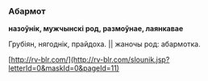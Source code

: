 ### Абармот
**назоўнік, мужчынскі род, размоўнае, лаянкавае**

Грубіян, нягоднік, прайдоха. || жаночы род: абармотка.

<a rel="author">[http://rv-blr.com/](http://rv-blr.com/slounik.jsp?letterId=0&maskId=0&pageId=11)</a>
